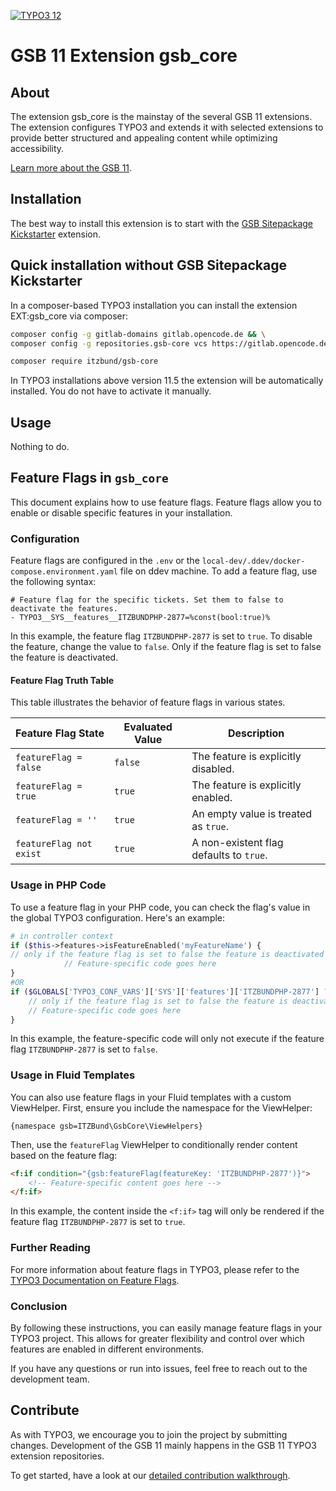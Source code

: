 <!--
SPDX-FileCopyrightText: 2024 Bundesrepublik Deutschland, vertreten durch das BMI/ITZBund

SPDX-License-Identifier: GPL-3.0-or-later
-->

<!-- PROJECT SHIELDS -->
[![TYPO3 12](https://img.shields.io/badge/TYPO3-12-orange.svg)](https://get.typo3.org/version/12)

# GSB&nbsp;11 Extension gsb_core


## About
The extension gsb_core is the mainstay of the several GSB&nbsp;11 extensions. The extension configures TYPO3 and extends it with selected extensions to provide better structured and appealing content while optimizing accessibility.

[Learn more about the GSB&nbsp;11][gsb11-readme-url].


## Installation
The best way to install this extension is to start with the [GSB Sitepackage Kickstarter][kickstarter-url] extension.

## Quick installation without GSB Sitepackage Kickstarter
In a composer-based TYPO3 installation you can install the extension EXT:gsb_core via composer:

```sh
composer config -g gitlab-domains gitlab.opencode.de && \
composer config -g repositories.gsb-core vcs https://gitlab.opencode.de/bmi/government-site-builder-11/extensions/gsb_core.git
```

```sh
composer require itzbund/gsb-core
```

In TYPO3 installations above version 11.5 the extension will be automatically installed. You do not have to activate it manually.

## Usage
Nothing to do.

## Feature Flags in `gsb_core`

This document explains how to use feature flags. Feature flags allow you to enable or disable specific features in your  installation.

### Configuration

Feature flags are configured in the `.env` or the `local-dev/.ddev/docker-compose.environment.yaml` file on ddev machine. To add a feature flag, use the following syntax:

```plaintext
# Feature flag for the specific tickets. Set them to false to deactivate the features.
- TYPO3__SYS__features__ITZBUNDPHP-2877=%const(bool:true)%
```

In this example, the feature flag `ITZBUNDPHP-2877` is set to `true`. To disable the feature, change the value to `false`.
Only if the feature flag is set to false the feature is deactivated.

#### Feature Flag Truth Table

This table illustrates the behavior of feature flags in various states.

| Feature Flag State      | Evaluated Value | Description                               |
|-------------------------|-----------------|-------------------------------------------|
| `featureFlag = false`   | `false`         | The feature is explicitly disabled.       |
| `featureFlag = true`    | `true`          | The feature is explicitly enabled.        |
| `featureFlag = ''`      | `true`          | An empty value is treated as `true`.      |
| `featureFlag not exist` | `true`          | A non-existent flag defaults to `true`.   |

### Usage in PHP Code

To use a feature flag in your PHP code, you can check the flag's value in the global TYPO3 configuration. Here's an example:

```php
# in controller context
if ($this->features->isFeatureEnabled('myFeatureName') {
// only if the feature flag is set to false the feature is deactivated
            // Feature-specific code goes here
}
#OR
if ($GLOBALS['TYPO3_CONF_VARS']['SYS']['features']['ITZBUNDPHP-2877'] ?? true) {
    // only if the feature flag is set to false the feature is deactivated
    // Feature-specific code goes here
}
```

In this example, the feature-specific code will only not execute if the feature flag `ITZBUNDPHP-2877` is set to `false`.

### Usage in Fluid Templates

You can also use feature flags in your Fluid templates with a custom ViewHelper. First, ensure you include the namespace for the ViewHelper:

```plaintext
{namespace gsb=ITZBund\GsbCore\ViewHelpers}
```

Then, use the `featureFlag` ViewHelper to conditionally render content based on the feature flag:

```html
<f:if condition="{gsb:featureFlag(featureKey: 'ITZBUNDPHP-2877')}">
    <!-- Feature-specific content goes here -->
</f:if>
```

In this example, the content inside the `<f:if>` tag will only be rendered if the feature flag `ITZBUNDPHP-2877` is set to `true`.

### Further Reading

For more information about feature flags in TYPO3, please refer to the [TYPO3 Documentation on Feature Flags](https://docs.typo3.org/m/typo3/reference-coreapi/main/en-us/Configuration/FeatureToggles.html).

### Conclusion

By following these instructions, you can easily manage feature flags in your TYPO3 project. This allows for greater flexibility and control over which features are enabled in different environments.

If you have any questions or run into issues, feel free to reach out to the development team.

## Contribute
As with TYPO3, we encourage you to join the project by submitting changes. Development of the GSB&nbsp;11 mainly happens in the GSB&nbsp;11 TYPO3 extension repositories.

To get started, have a look at our [detailed contribution walkthrough](https://gitlab.opencode.de/bmi/government-site-builder-11/extensions/gitlab-profile/-/blob/main/CONTRIBUTING.md).


<!-- MARKDOWN LINKS & IMAGES -->
<!-- https://www.markdownguide.org/basic-syntax/#reference-style-links -->
[gsb11-readme-url]: https://gitlab.opencode.de/bmi/government-site-builder-11/extensions
[kickstarter-url]: https://gitlab.opencode.de/bmi/government-site-builder-11/extensions/gsb_sitepackage

